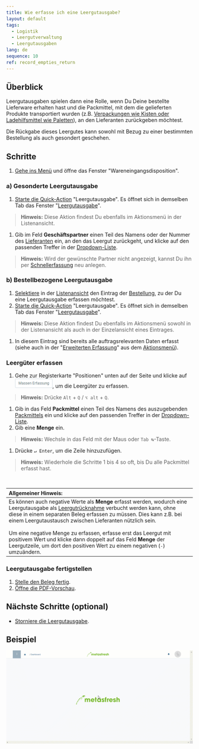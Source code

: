 ```yaml
---
title: Wie erfasse ich eine Leergutausgabe?
layout: default
tags:
  - Logistik
  - Leergutverwaltung
  - Leergutausgaben
lang: de
sequence: 10
ref: record_empties_return
---
```


## Überblick
Leergutausgaben spielen dann eine Rolle, wenn Du Deine bestellte Lieferware erhalten hast und die Packmittel, mit dem die gelieferten Produkte transportiert wurden (z.B. [Verpackungen wie Kisten oder Ladehilfsmittel wie Paletten](Handling_Unit_System)), an den Lieferanten zurückgeben möchtest.

Die Rückgabe dieses Leergutes kann sowohl mit Bezug zu einer bestimmten Bestellung als auch gesondert geschehen.

## Schritte
1. [Gehe ins Menü](Menu) und öffne das Fenster "Wareneingangsdisposition".

### a) Gesonderte Leergutausgabe
1. [Starte die Quick-Action](AktionStarten) "Leergutausgabe". Es öffnet sich in demselben Tab das Fenster "[Leergutausgabe](Menu)".
 >**Hinweis:** Diese Aktion findest Du ebenfalls im Aktionsmenü in der Listenansicht.

1. Gib im Feld **Geschäftspartner** einen Teil des Namens oder der Nummer des [Lieferanten](Neuer_Geschaeftspartner_Lieferant) ein, an den das Leergut zurückgeht, und klicke auf den passenden Treffer in der [Dropdown-Liste](Keyboard_Shortcuts_Liste).
 >**Hinweis:** Wird der gewünschte Partner nicht angezeigt, kannst Du ihn per [Schnellerfassung](Neuer_Geschaeftspartner_Schnellerfassung) neu anlegen.

### b) Bestellbezogene Leergutausgabe
1. [Selektiere](AuswahlBelege) in der [Listenansicht](Ansichten) den Eintrag der [Bestellung](Bestellung_erfassen), zu der Du eine Leergutausgabe erfassen möchtest.
1. [Starte die Quick-Action](AktionStarten) "Leergutausgabe". Es öffnet sich in demselben Tab das Fenster "[Leergutausgabe](Menu)".
 >**Hinweis:** Diese Aktion findest Du ebenfalls im Aktionsmenü sowohl in der Listenansicht als auch in der Einzelansicht eines Eintrages.

1. In diesem Eintrag sind bereits alle auftragsrelevanten Daten erfasst (siehe auch in der "[Erweiterten Erfassung](Ansichten)" aus dem [Aktionsmenü](AktionStarten)).

### Leergüter erfassen
1. Gehe zur Registerkarte "Positionen" unten auf der Seite und klicke auf ![](assets/Massen_Erfassung_Button.png), um die Leergüter zu erfassen.
 >**Hinweis:** Drücke `Alt` + `Q` / `⌥ alt` + `Q`.

1. Gib in das Feld **Packmittel** einen Teil des Namens des auszugebenden [Packmittels](Packmittel_einrichten) ein und klicke auf den passenden Treffer in der [Dropdown-Liste](Keyboard_Shortcuts_Liste).
1. Gib eine **Menge** ein.
 >**Hinweis:** Wechsle in das Feld mit der Maus oder `Tab ↹`-Taste.

1. Drücke `↵ Enter`, um die Zeile hinzuzufügen.
 >**Hinweis:** Wiederhole die Schritte 1 bis 4 so oft, bis Du alle Packmittel erfasst hast.

<br>

| **Allgemeiner Hinweis:** |
| :--- |
| Es können auch negative Werte als **Menge** erfasst werden, wodurch eine Leergutausgabe als [Leergutrücknahme](Leergutruecknahme_erfassen) verbucht werden kann, ohne diese in einem separaten Beleg erfassen zu müssen. Dies kann z.B. bei einem Leergutaustausch zwischen Lieferanten nützlich sein.<br><br> Um eine negative Menge zu erfassen, erfasse erst das Leergut mit positivem Wert und klicke dann doppelt auf das Feld **Menge** der Leergutzeile, um dort den positiven Wert zu einem negativen (`-`) umzuändern. |

### Leergutausgabe fertigstellen
1. [Stelle den Beleg fertig](BelegverarbeitungFertigstellen).
1. [Öffne die PDF-Vorschau](PDFVorschau).

## Nächste Schritte (optional)
- [Storniere die Leergutausgabe](Leergutausgabe_stornieren).

## Beispiel
![](assets/Leergutausgabe_erfassen.gif)
